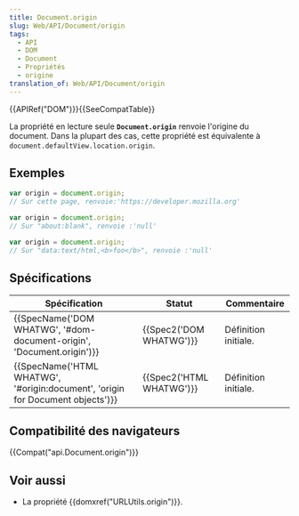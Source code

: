 ```yaml
---
title: Document.origin
slug: Web/API/Document/origin
tags:
  - API
  - DOM
  - Document
  - Propriétés
  - origine
translation_of: Web/API/Document/origin
---
```

{{APIRef("DOM")}}{{SeeCompatTable}}

La propriété en lecture seule **`Document.origin`** renvoie l'origine du document. Dans la plupart des cas, cette propriété est équivalente à  `document.defaultView.location.origin`.

## Exemples

```js
var origin = document.origin;
// Sur cette page, renvoie:'https://developer.mozilla.org'

var origin = document.origin;
// Sur "about:blank", renvoie :'null'

var origin = document.origin;
// Sur "data:text/html,<b>foo</b>", renvoie :'null'
```

## Spécifications

| Spécification                                                                                            | Statut                           | Commentaire          |
| -------------------------------------------------------------------------------------------------------- | -------------------------------- | -------------------- |
| {{SpecName('DOM WHATWG', '#dom-document-origin', 'Document.origin')}}             | {{Spec2('DOM WHATWG')}} | Définition initiale. |
| {{SpecName('HTML WHATWG', '#origin:document', 'origin for Document objects')}} | {{Spec2('HTML WHATWG')}} | Définition initiale. |

## Compatibilité des navigateurs

{{Compat("api.Document.origin")}}

## Voir aussi

- La propriété {{domxref("URLUtils.origin")}}.
